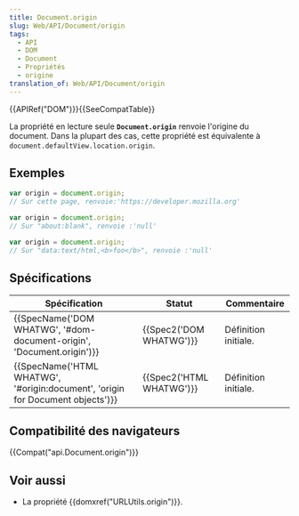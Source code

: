 ```yaml
---
title: Document.origin
slug: Web/API/Document/origin
tags:
  - API
  - DOM
  - Document
  - Propriétés
  - origine
translation_of: Web/API/Document/origin
---
```

{{APIRef("DOM")}}{{SeeCompatTable}}

La propriété en lecture seule **`Document.origin`** renvoie l'origine du document. Dans la plupart des cas, cette propriété est équivalente à  `document.defaultView.location.origin`.

## Exemples

```js
var origin = document.origin;
// Sur cette page, renvoie:'https://developer.mozilla.org'

var origin = document.origin;
// Sur "about:blank", renvoie :'null'

var origin = document.origin;
// Sur "data:text/html,<b>foo</b>", renvoie :'null'
```

## Spécifications

| Spécification                                                                                            | Statut                           | Commentaire          |
| -------------------------------------------------------------------------------------------------------- | -------------------------------- | -------------------- |
| {{SpecName('DOM WHATWG', '#dom-document-origin', 'Document.origin')}}             | {{Spec2('DOM WHATWG')}} | Définition initiale. |
| {{SpecName('HTML WHATWG', '#origin:document', 'origin for Document objects')}} | {{Spec2('HTML WHATWG')}} | Définition initiale. |

## Compatibilité des navigateurs

{{Compat("api.Document.origin")}}

## Voir aussi

- La propriété {{domxref("URLUtils.origin")}}.
